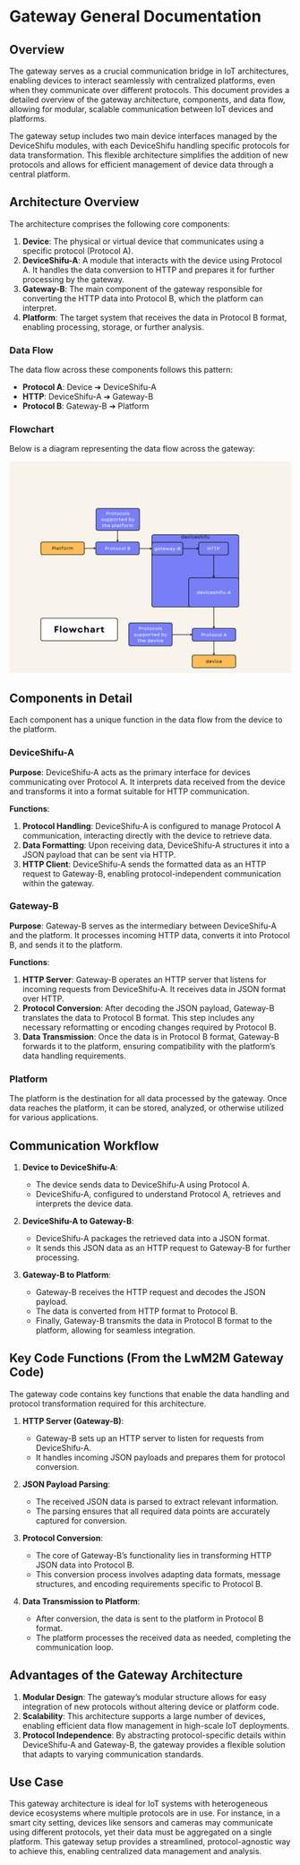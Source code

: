 
# Gateway General Documentation

## Overview

The gateway serves as a crucial communication bridge in IoT architectures, enabling devices to interact seamlessly with centralized platforms, even when they communicate over different protocols. This document provides a detailed overview of the gateway architecture, components, and data flow, allowing for modular, scalable communication between IoT devices and platforms.

The gateway setup includes two main device interfaces managed by the DeviceShifu modules, with each DeviceShifu handling specific protocols for data transformation. This flexible architecture simplifies the addition of new protocols and allows for efficient management of device data through a central platform.

## Architecture Overview

The architecture comprises the following core components:

1. **Device**: The physical or virtual device that communicates using a specific protocol (Protocol A).
2. **DeviceShifu-A**: A module that interacts with the device using Protocol A. It handles the data conversion to HTTP and prepares it for further processing by the gateway.
3. **Gateway-B**: The main component of the gateway responsible for converting the HTTP data into Protocol B, which the platform can interpret.
4. **Platform**: The target system that receives the data in Protocol B format, enabling processing, storage, or further analysis.

### Data Flow

The data flow across these components follows this pattern:

- **Protocol A**: Device ➔ DeviceShifu-A
- **HTTP**: DeviceShifu-A ➔ Gateway-B
- **Protocol B**: Gateway-B ➔ Platform

### Flowchart

Below is a diagram representing the data flow across the gateway:

![](image/flowchart.png)

## Components in Detail

Each component has a unique function in the data flow from the device to the platform.

### DeviceShifu-A

**Purpose**: DeviceShifu-A acts as the primary interface for devices communicating over Protocol A. It interprets data received from the device and transforms it into a format suitable for HTTP communication.

**Functions**:
1. **Protocol Handling**: DeviceShifu-A is configured to manage Protocol A communication, interacting directly with the device to retrieve data.
2. **Data Formatting**: Upon receiving data, DeviceShifu-A structures it into a JSON payload that can be sent via HTTP.
3. **HTTP Client**: DeviceShifu-A sends the formatted data as an HTTP request to Gateway-B, enabling protocol-independent communication within the gateway.

### Gateway-B

**Purpose**: Gateway-B serves as the intermediary between DeviceShifu-A and the platform. It processes incoming HTTP data, converts it into Protocol B, and sends it to the platform.

**Functions**:
1. **HTTP Server**: Gateway-B operates an HTTP server that listens for incoming requests from DeviceShifu-A. It receives data in JSON format over HTTP.
2. **Protocol Conversion**: After decoding the JSON payload, Gateway-B translates the data to Protocol B format. This step includes any necessary reformatting or encoding changes required by Protocol B.
3. **Data Transmission**: Once the data is in Protocol B format, Gateway-B forwards it to the platform, ensuring compatibility with the platform’s data handling requirements.

### Platform

The platform is the destination for all data processed by the gateway. Once data reaches the platform, it can be stored, analyzed, or otherwise utilized for various applications.

## Communication Workflow

1. **Device to DeviceShifu-A**:
   - The device sends data to DeviceShifu-A using Protocol A.
   - DeviceShifu-A, configured to understand Protocol A, retrieves and interprets the device data.

2. **DeviceShifu-A to Gateway-B**:
   - DeviceShifu-A packages the retrieved data into a JSON format.
   - It sends this JSON data as an HTTP request to Gateway-B for further processing.

3. **Gateway-B to Platform**:
   - Gateway-B receives the HTTP request and decodes the JSON payload.
   - The data is converted from HTTP format to Protocol B.
   - Finally, Gateway-B transmits the data in Protocol B format to the platform, allowing for seamless integration.

## Key Code Functions (From the LwM2M Gateway Code)

The gateway code contains key functions that enable the data handling and protocol transformation required for this architecture.

1. **HTTP Server (Gateway-B)**:
   - Gateway-B sets up an HTTP server to listen for requests from DeviceShifu-A.
   - It handles incoming JSON payloads and prepares them for protocol conversion.

2. **JSON Payload Parsing**:
   - The received JSON data is parsed to extract relevant information.
   - The parsing ensures that all required data points are accurately captured for conversion.

3. **Protocol Conversion**:
   - The core of Gateway-B’s functionality lies in transforming HTTP JSON data into Protocol B.
   - This conversion process involves adapting data formats, message structures, and encoding requirements specific to Protocol B.

4. **Data Transmission to Platform**:
   - After conversion, the data is sent to the platform in Protocol B format.
   - The platform processes the received data as needed, completing the communication loop.

## Advantages of the Gateway Architecture

1. **Modular Design**: The gateway’s modular structure allows for easy integration of new protocols without altering device or platform code.
2. **Scalability**: This architecture supports a large number of devices, enabling efficient data flow management in high-scale IoT deployments.
3. **Protocol Independence**: By abstracting protocol-specific details within DeviceShifu-A and Gateway-B, the gateway provides a flexible solution that adapts to varying communication standards.

## Use Case

This gateway architecture is ideal for IoT systems with heterogeneous device ecosystems where multiple protocols are in use. For instance, in a smart city setting, devices like sensors and cameras may communicate using different protocols, yet their data must be aggregated on a single platform. This gateway setup provides a streamlined, protocol-agnostic way to achieve this, enabling centralized data management and analysis.
